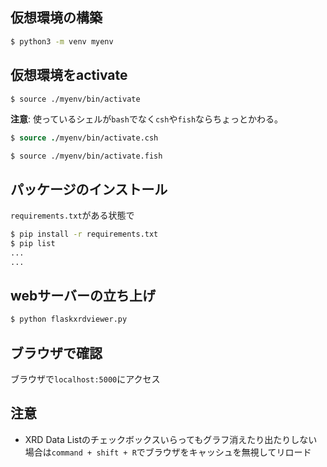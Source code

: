 ## 仮想環境の構築
```sh
$ python3 -m venv myenv
```

## 仮想環境をactivate
```sh
$ source ./myenv/bin/activate
```
**注意**: 使っているシェルが`bash`でなく`csh`や`fish`ならちょっとかわる。
```csh
$ source ./myenv/bin/activate.csh
```
```fish
$ source ./myenv/bin/activate.fish
```

## パッケージのインストール
`requirements.txt`がある状態で
```sh
$ pip install -r requirements.txt
$ pip list
...
...
```

## webサーバーの立ち上げ
```sh
$ python flaskxrdviewer.py
```

## ブラウザで確認
ブラウザで`localhost:5000`にアクセス

## 注意
* XRD Data Listのチェックボックスいらってもグラフ消えたり出たりしない場合は`command + shift + R`でブラウザをキャッシュを無視してリロード
